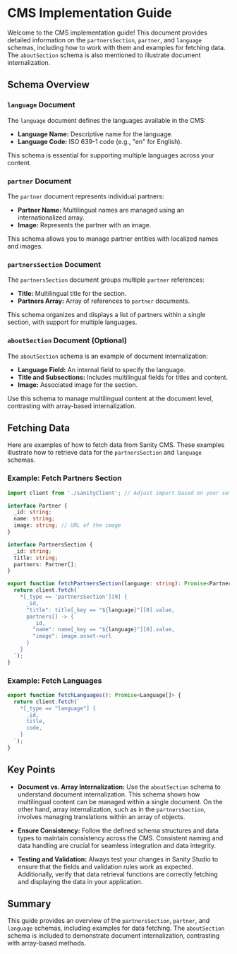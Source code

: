 # CMS Implementation Guide

Welcome to the CMS implementation guide! This document provides detailed information on the `partnersSection`, `partner`, and `language` schemas, including how to work with them and examples for fetching data. The `aboutSection` schema is also mentioned to illustrate document internalization.

## Schema Overview

### `language` Document

The `language` document defines the languages available in the CMS:

- **Language Name:** Descriptive name for the language.
- **Language Code:** ISO 639-1 code (e.g., "en" for English).

This schema is essential for supporting multiple languages across your content.

### `partner` Document

The `partner` document represents individual partners:

- **Partner Name:** Multilingual names are managed using an internationalized array.
- **Image:** Represents the partner with an image.

This schema allows you to manage partner entities with localized names and images.

### `partnersSection` Document

The `partnersSection` document groups multiple `partner` references:

- **Title:** Multilingual title for the section.
- **Partners Array:** Array of references to `partner` documents.

This schema organizes and displays a list of partners within a single section, with support for multiple languages.

### `aboutSection` Document (Optional)

The `aboutSection` schema is an example of document internalization:

- **Language Field:** An internal field to specify the language.
- **Title and Subsections:** Includes multilingual fields for titles and content.
- **Image:** Associated image for the section.

Use this schema to manage multilingual content at the document level, contrasting with array-based internalization.

## Fetching Data

Here are examples of how to fetch data from Sanity CMS. These examples illustrate how to retrieve data for the `partnersSection` and `language` schemas.

### Example: Fetch Partners Section

```ts
import client from './sanityClient'; // Adjust import based on your setup

interface Partner {
  _id: string;
  name: string;
  image: string; // URL of the image
}

interface PartnersSection {
  _id: string;
  title: string;
  partners: Partner[];
}

export function fetchPartnersSection(language: string): Promise<PartnersSection> {
  return client.fetch(`
    *[_type == 'partnersSection'][0] {
      _id,
      "title": title[_key == "${language}"][0].value,
      partners[] -> {
        _id,
        "name": name[_key == "${language}"][0].value,
        "image": image.asset->url
      }
    }
  `);
}
```

### Example: Fetch Languages

```ts
export function fetchLanguages(): Promise<Language[]> {
  return client.fetch(`
    *[_type == "language"] {
      _id,
      title,
      code,
    }
  `);
}
```

## Key Points

- **Document vs. Array Internalization:** Use the `aboutSection` schema to understand document internalization. This schema shows how multilingual content can be managed within a single document. On the other hand, array internalization, such as in the `partnersSection`, involves managing translations within an array of objects.

- **Ensure Consistency:** Follow the defined schema structures and data types to maintain consistency across the CMS. Consistent naming and data handling are crucial for seamless integration and data integrity.

- **Testing and Validation:** Always test your changes in Sanity Studio to ensure that the fields and validation rules work as expected. Additionally, verify that data retrieval functions are correctly fetching and displaying the data in your application.

## Summary

This guide provides an overview of the `partnersSection`, `partner`, and `language` schemas, including examples for data fetching. The `aboutSection` schema is included to demonstrate document internalization, contrasting with array-based methods.


 
